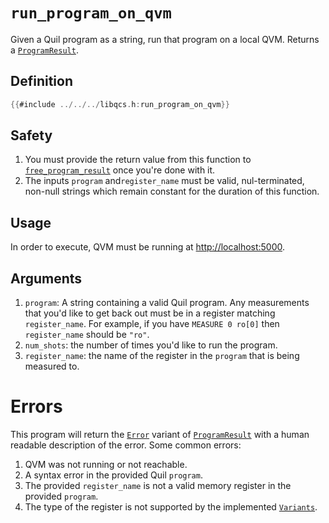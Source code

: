 # `run_program_on_qvm`

Given a Quil program as a string, run that program on a local QVM. Returns a [`ProgramResult`].

## Definition

```c
{{#include ../../../libqcs.h:run_program_on_qvm}}
```

## Safety

1. You must provide the return value from this function to [`free_program_result`] once you're done with it.
2. The inputs `program` and`register_name` must be valid, nul-terminated, non-null strings which remain constant for the duration of this function.

## Usage

In order to execute, QVM must be running at <http://localhost:5000>.

## Arguments

1. `program`: A string containing a valid Quil program. Any measurements that you'd like
   to get back out must be in a register matching `register_name`. For example, if you have
   `MEASURE 0 ro[0]` then `register_name` should be `"ro"`.
2. `num_shots`: the number of times you'd like to run the program.
3. `register_name`: the name of the register in the `program` that is being measured to.

# Errors

This program will return the [`Error`] variant of [`ProgramResult`] with a human readable description of the error. Some common errors:

1. QVM was not running or not reachable.
3. A syntax error in the provided Quil `program`.
4. The provided `register_name` is not a valid memory register in the provided `program`.
5. The type of the register is not supported by the implemented [`Variants`].

[`free_program_result`]: ./free_program_result.md
[`ProgramResult`]: ./program_result.md
[`Error`]: ./program_result.md#error
[`Variants`]: ./program_result.md#variants
